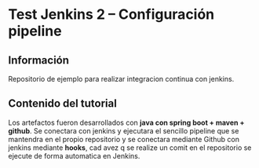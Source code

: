 # Test Jenkins 2 – Configuración pipeline


## Información
Repositorio de ejemplo para realizar integracion continua con jenkins.

## Contenido del tutorial

Los artefactos fueron desarrollados con **java con spring boot + maven + github**.
Se conectara con jenkins y ejecutara el sencillo pipeline que se mantendra en el propio repositorio y se conectara mediante Github con jenkins mediante **hooks**, cad avez q se realize un comit en el repositorio se ejecute de forma automatica en Jenkins.
